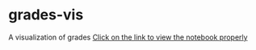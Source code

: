 # grades-vis
A visualization of grades 
[Click on the link to view the notebook properly](https://nbviewer.org/github/erenxcolakx/grades-vis/tree/main/)

